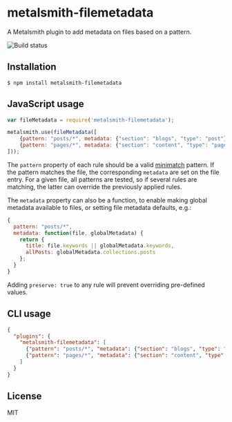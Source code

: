 # metalsmith-filemetadata

A Metalsmith plugin to add metadata on files based on a pattern.

![Build status](https://github.com/dpobel/metalsmith-filemetadata/actions/workflows/main.yml/badge.svg)

## Installation

    $ npm install metalsmith-filemetadata

## JavaScript usage

```js
var fileMetadata = require('metalsmith-filemetadata');

metalsmith.use(fileMetadata([
    {pattern: "posts/*", metadata: {"section": "blogs", "type": "post"}},
    {pattern: "pages/*", metadata: {"section": "content", "type": "page"}}
]));

```

The `pattern` property of each rule should be a valid
[minimatch](https://www.npmjs.org/package/minimatch) pattern. If the pattern
matches the file, the corresponding `metadata` are set on the file entry. For a
given file, all patterns are tested, so if several rules are matching, the latter
can override the previously applied rules.

The `metadata` property can also be a function, to enable making global metadata available to files,
or setting file metadata defaults, e.g.:

```js
{
  pattern: "posts/*",
  metadata: function(file, globalMetadata) {
    return {
      title: file.keywords || globalMetadata.keywords,
      allPosts: globalMetadata.collections.posts
    };
  }
}
```

Adding `preserve: true` to any rule will prevent overriding pre-defined values.

## CLI usage

```json
{
  "plugins": {
    "metalsmith-filemetadata": [
      {"pattern": "posts/*", "metadata": {"section": "blogs", "type": "post"}},
      {"pattern": "pages/*", "metadata": {"section": "content", "type": "page"}}
    ]
  }
}
```

## License

MIT
